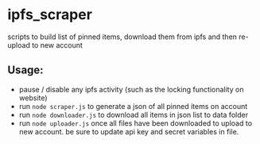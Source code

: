 # ipfs_scraper
scripts to build list of pinned items, download them from ipfs and then re-upload to new account

## Usage:
- pause / disable any ipfs activity (such as the locking functionality on website)
- run `node scraper.js` to generate a json of all pinned items on account
- run `node downloader.js` to download all items in json list to data folder
- run `node uploader.js` once all files have been downloaded to upload to new account. be sure to update api key and secret variables in file.

